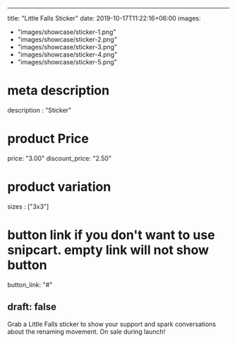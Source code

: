 
---
title: "Little Falls Sticker"
date: 2019-10-17T11:22:16+06:00
images: 
  - "images/showcase/sticker-1.png"
  - "images/showcase/sticker-2.png"
  - "images/showcase/sticker-3.png"
  - "images/showcase/sticker-4.png"
  - "images/showcase/sticker-5.png"

# meta description
description : "Sticker"

# product Price
price: "3.00"
discount_price: "2.50"

# product variation
sizes : ["3x3"]

# button link if you don't want to use snipcart. empty link will not show button
button_link: "#"

draft: false
---

Grab a Little Falls sticker to show your support and spark conversations about the renaming movement. On sale during launch!
